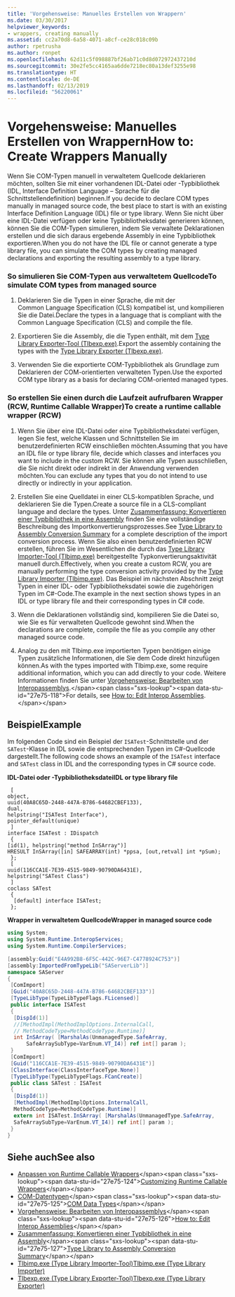 ```yaml
---
title: 'Vorgehensweise: Manuelles Erstellen von Wrappern'
ms.date: 03/30/2017
helpviewer_keywords:
- wrappers, creating manually
ms.assetid: cc2a70d8-6a58-4071-a8cf-ce28c018c09b
author: rpetrusha
ms.author: ronpet
ms.openlocfilehash: 62d11c5f098887bf26ab71c0d8d072972437210d
ms.sourcegitcommit: 30e2fe5cc4165aa6dde7218ec80a13def3255e98
ms.translationtype: HT
ms.contentlocale: de-DE
ms.lasthandoff: 02/13/2019
ms.locfileid: "56220061"
---
```

# <a name="how-to-create-wrappers-manually"></a><span data-ttu-id="27e75-102">Vorgehensweise: Manuelles Erstellen von Wrappern</span><span class="sxs-lookup"><span data-stu-id="27e75-102">How to: Create Wrappers Manually</span></span>
<span data-ttu-id="27e75-103">Wenn Sie COM-Typen manuell in verwaltetem Quellcode deklarieren möchten, sollten Sie mit einer vorhandenen IDL-Datei oder -Typbibliothek (IDL, Interface Definition Language – Sprache für die Schnittstellendefinition) beginnen.</span><span class="sxs-lookup"><span data-stu-id="27e75-103">If you decide to declare COM types manually in managed source code, the best place to start is with an existing Interface Definition Language (IDL) file or type library.</span></span> <span data-ttu-id="27e75-104">Wenn Sie nicht über eine IDL-Datei verfügen oder keine Typbibliotheksdatei generieren können, können Sie die COM-Typen simulieren, indem Sie verwaltete Deklarationen erstellen und die sich daraus ergebende Assembly in eine Typbibliothek exportieren.</span><span class="sxs-lookup"><span data-stu-id="27e75-104">When you do not have the IDL file or cannot generate a type library file, you can simulate the COM types by creating managed declarations and exporting the resulting assembly to a type library.</span></span>  
  
### <a name="to-simulate-com-types-from-managed-source"></a><span data-ttu-id="27e75-105">So simulieren Sie COM-Typen aus verwaltetem Quellcode</span><span class="sxs-lookup"><span data-stu-id="27e75-105">To simulate COM types from managed source</span></span>  
  
1.  <span data-ttu-id="27e75-106">Deklarieren Sie die Typen in einer Sprache, die mit der Common Language Specification (CLS) kompatibel ist, und kompilieren Sie die Datei.</span><span class="sxs-lookup"><span data-stu-id="27e75-106">Declare the types in a language that is compliant with the Common Language Specification (CLS) and compile the file.</span></span>  
  
2.  <span data-ttu-id="27e75-107">Exportieren Sie die Assembly, die die Typen enthält, mit dem [Type Library Exporter-Tool (Tlbexp.exe)](../tools/tlbexp-exe-type-library-exporter.md).</span><span class="sxs-lookup"><span data-stu-id="27e75-107">Export the assembly containing the types with the [Type Library Exporter (Tlbexp.exe)](../tools/tlbexp-exe-type-library-exporter.md).</span></span>  
  
3.  <span data-ttu-id="27e75-108">Verwenden Sie die exportierte COM-Typbibliothek als Grundlage zum Deklarieren der COM-orientierten verwalteten Typen.</span><span class="sxs-lookup"><span data-stu-id="27e75-108">Use the exported COM type library as a basis for declaring COM-oriented managed types.</span></span>  
  
### <a name="to-create-a-runtime-callable-wrapper-rcw"></a><span data-ttu-id="27e75-109">So erstellen Sie einen durch die Laufzeit aufrufbaren Wrapper (RCW, Runtime Callable Wrapper)</span><span class="sxs-lookup"><span data-stu-id="27e75-109">To create a runtime callable wrapper (RCW)</span></span>  
  
1.  <span data-ttu-id="27e75-110">Wenn Sie über eine IDL-Datei oder eine Typbibliotheksdatei verfügen, legen Sie fest, welche Klassen und Schnittstellen Sie im benutzerdefinierten RCW einschließen möchten.</span><span class="sxs-lookup"><span data-stu-id="27e75-110">Assuming that you have an IDL file or type library file, decide which classes and interfaces you want to include in the custom RCW.</span></span> <span data-ttu-id="27e75-111">Sie können alle Typen ausschließen, die Sie nicht direkt oder indirekt in der Anwendung verwenden möchten.</span><span class="sxs-lookup"><span data-stu-id="27e75-111">You can exclude any types that you do not intend to use directly or indirectly in your application.</span></span>  
  
2.  <span data-ttu-id="27e75-112">Erstellen Sie eine Quelldatei in einer CLS-kompatiblen Sprache, und deklarieren Sie die Typen.</span><span class="sxs-lookup"><span data-stu-id="27e75-112">Create a source file in a CLS-compliant language and declare the types.</span></span> <span data-ttu-id="27e75-113">Unter [Zusammenfassung: Konvertieren einer Typbibliothek in eine Assembly](https://docs.microsoft.com/previous-versions/dotnet/netframework-4.0/k83zzh38(v=vs.100)) finden Sie eine vollständige Beschreibung des Importkonvertierungsprozesses.</span><span class="sxs-lookup"><span data-stu-id="27e75-113">See [Type Library to Assembly Conversion Summary](https://docs.microsoft.com/previous-versions/dotnet/netframework-4.0/k83zzh38(v=vs.100)) for a complete description of the import conversion process.</span></span> <span data-ttu-id="27e75-114">Wenn Sie also einen benutzerdefinierten RCW erstellen, führen Sie im Wesentlichen die durch das [Type Library Importer-Tool (Tlbimp.exe)](../tools/tlbimp-exe-type-library-importer.md) bereitgestellte Typkonvertierungsaktivität manuell durch.</span><span class="sxs-lookup"><span data-stu-id="27e75-114">Effectively, when you create a custom RCW, you are manually performing the type conversion activity provided by the [Type Library Importer (Tlbimp.exe)](../tools/tlbimp-exe-type-library-importer.md).</span></span> <span data-ttu-id="27e75-115">Das Beispiel im nächsten Abschnitt zeigt Typen in einer IDL- oder Typbibliotheksdatei sowie die zugehörigen Typen im C#-Code.</span><span class="sxs-lookup"><span data-stu-id="27e75-115">The example in the next section shows types in an IDL or type library file and their corresponding types in C# code.</span></span>  
  
3.  <span data-ttu-id="27e75-116">Wenn die Deklarationen vollständig sind, kompilieren Sie die Datei so, wie Sie es für verwalteten Quellcode gewohnt sind.</span><span class="sxs-lookup"><span data-stu-id="27e75-116">When the declarations are complete, compile the file as you compile any other managed source code.</span></span>  
  
4.  <span data-ttu-id="27e75-117">Analog zu den mit Tlbimp.exe importierten Typen benötigen einige Typen zusätzliche Informationen, die Sie dem Code direkt hinzufügen können.</span><span class="sxs-lookup"><span data-stu-id="27e75-117">As with the types imported with Tlbimp.exe, some require additional information, which you can add directly to your code.</span></span> <span data-ttu-id="27e75-118">Weitere Informationen finden Sie unter [Vorgehensweise: Bearbeiten von Interopassemblys](https://docs.microsoft.com/previous-versions/dotnet/netframework-4.0/8zbc969t(v=vs.100)).</span><span class="sxs-lookup"><span data-stu-id="27e75-118">For details, see [How to: Edit Interop Assemblies](https://docs.microsoft.com/previous-versions/dotnet/netframework-4.0/8zbc969t(v=vs.100)).</span></span>  
  
## <a name="example"></a><span data-ttu-id="27e75-119">Beispiel</span><span class="sxs-lookup"><span data-stu-id="27e75-119">Example</span></span>  
 <span data-ttu-id="27e75-120">Im folgenden Code sind ein Beispiel der `ISATest`-Schnittstelle und der `SATest`-Klasse in IDL sowie die entsprechenden Typen im C#-Quellcode dargestellt.</span><span class="sxs-lookup"><span data-stu-id="27e75-120">The following code shows an example of the `ISATest` interface and `SATest` class in IDL and the corresponding types in C# source code.</span></span>  
  
 <span data-ttu-id="27e75-121">**IDL-Datei oder -Typbibliotheksdatei**</span><span class="sxs-lookup"><span data-stu-id="27e75-121">**IDL or type library file**</span></span>  
  
```  
 [  
object,  
uuid(40A8C65D-2448-447A-B786-64682CBEF133),  
dual,  
helpstring("ISATest Interface"),  
pointer_default(unique)  
 ]  
interface ISATest : IDispatch  
 {  
[id(1), helpstring("method InSArray")]   
HRESULT InSArray([in] SAFEARRAY(int) *ppsa, [out,retval] int *pSum);  
 };  
 [  
uuid(116CCA1E-7E39-4515-9849-90790DA6431E),  
helpstring("SATest Class")  
 ]  
coclass SATest  
 {  
  [default] interface ISATest;  
 };  
```  
  
 <span data-ttu-id="27e75-122">**Wrapper in verwaltetem Quellcode**</span><span class="sxs-lookup"><span data-stu-id="27e75-122">**Wrapper in managed source code**</span></span>  
  
```csharp  
using System;  
using System.Runtime.InteropServices;  
using System.Runtime.CompilerServices;  
  
[assembly:Guid("E4A992B8-6F5C-442C-96E7-C4778924C753")]  
[assembly:ImportedFromTypeLib("SAServerLib")]  
namespace SAServer  
{  
 [ComImport]  
 [Guid("40A8C65D-2448-447A-B786-64682CBEF133")]  
 [TypeLibType(TypeLibTypeFlags.FLicensed)]  
 public interface ISATest  
 {  
  [DispId(1)]  
  //[MethodImpl(MethodImplOptions.InternalCall,  
  // MethodCodeType=MethodCodeType.Runtime)]  
  int InSArray( [MarshalAs(UnmanagedType.SafeArray,  
      SafeArraySubType=VarEnum.VT_I4)] ref int[] param );  
 }   
 [ComImport]  
 [Guid("116CCA1E-7E39-4515-9849-90790DA6431E")]  
 [ClassInterface(ClassInterfaceType.None)]  
 [TypeLibType(TypeLibTypeFlags.FCanCreate)]  
 public class SATest : ISATest  
 {  
  [DispId(1)]  
  [MethodImpl(MethodImplOptions.InternalCall,   
  MethodCodeType=MethodCodeType.Runtime)]  
  extern int ISATest.InSArray( [MarshalAs(UnmanagedType.SafeArray,   
  SafeArraySubType=VarEnum.VT_I4)] ref int[] param );  
 }  
}  
```  
  
## <a name="see-also"></a><span data-ttu-id="27e75-123">Siehe auch</span><span class="sxs-lookup"><span data-stu-id="27e75-123">See also</span></span>
- <span data-ttu-id="27e75-124">[Anpassen von Runtime Callable Wrappers](https://docs.microsoft.com/previous-versions/dotnet/netframework-4.0/e753eftz(v=vs.100))</span><span class="sxs-lookup"><span data-stu-id="27e75-124">[Customizing Runtime Callable Wrappers](https://docs.microsoft.com/previous-versions/dotnet/netframework-4.0/e753eftz(v=vs.100))</span></span>
- <span data-ttu-id="27e75-125">[COM-Datentypen](https://docs.microsoft.com/previous-versions/dotnet/netframework-4.0/sak564ww(v=vs.100))</span><span class="sxs-lookup"><span data-stu-id="27e75-125">[COM Data Types](https://docs.microsoft.com/previous-versions/dotnet/netframework-4.0/sak564ww(v=vs.100))</span></span>
- <span data-ttu-id="27e75-126">[Vorgehensweise: Bearbeiten von Interopassemblys](https://docs.microsoft.com/previous-versions/dotnet/netframework-4.0/8zbc969t(v=vs.100))</span><span class="sxs-lookup"><span data-stu-id="27e75-126">[How to: Edit Interop Assemblies](https://docs.microsoft.com/previous-versions/dotnet/netframework-4.0/8zbc969t(v=vs.100))</span></span>
- <span data-ttu-id="27e75-127">[Zusammenfassung: Konvertieren einer Typbibliothek in eine Assembly](https://docs.microsoft.com/previous-versions/dotnet/netframework-4.0/k83zzh38(v=vs.100))</span><span class="sxs-lookup"><span data-stu-id="27e75-127">[Type Library to Assembly Conversion Summary](https://docs.microsoft.com/previous-versions/dotnet/netframework-4.0/k83zzh38(v=vs.100))</span></span>
- [<span data-ttu-id="27e75-128">Tlbimp.exe (Type Library Importer-Tool)</span><span class="sxs-lookup"><span data-stu-id="27e75-128">Tlbimp.exe (Type Library Importer)</span></span>](../tools/tlbimp-exe-type-library-importer.md)
- [<span data-ttu-id="27e75-129">Tlbexp.exe (Type Library Exporter-Tool)</span><span class="sxs-lookup"><span data-stu-id="27e75-129">Tlbexp.exe (Type Library Exporter)</span></span>](../tools/tlbexp-exe-type-library-exporter.md)
